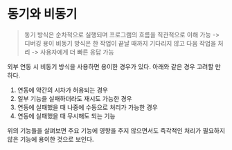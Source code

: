 # 동기와 비동기
> 동기 방식은 순차적으로 실행되며 프로그램의 흐름을 직관적으로 이해 가능 -> 디버깅 용이
> 비동기 방식은 한 작업이 끝날 때까지 기다리지 않고 다음 작업을 처리 -> 사용자에게 더 빠른 응답 가능

외부 연동 시 비동기 방식을 사용하면 용이한 경우가 있다. 아래와 같은 경우 고려할 만 하다.
1. 연동에 약간의 시차가 허용되는 경우
2. 일부 기능을 실패하더라도 재시도 가능한 경우
3. 연동에 실패했을 때 나중에 수동으로 처리가 가능한 경우
4. 연동에 실패했을 때 무시해도 되는 기능

위의 기능들을 살펴보면 주요 기능에 영향을 주지 않으면서도 즉각적인 처리가 필요하지 않은 기능에 용이한 것으로 보인다.
